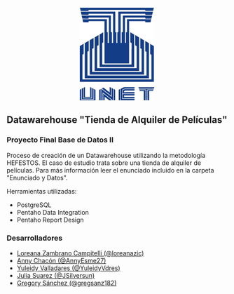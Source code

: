 <p align="center">
  <img src="unetLogo.png"/>
</p>

## Datawarehouse "Tienda de Alquiler de Películas"
### Proyecto Final Base de Datos II

Proceso de creación de un Datawarehouse utilizando la metodología HEFESTOS.
El caso de estudio trata sobre una tienda de alquiler de películas. Para más información leer el enunciado incluido en la carpeta "Enunciado y Datos".

Herramientas utilizadas:

* PostgreSQL
* Pentaho Data Integration
* Pentaho Report Design

### Desarrolladores
* [Loreana Zambrano Campitelli (@loreanazic)](https://github.com/loreanazic)
* [Anny Chacón (@AnnyEsme27)](https://github.com/AnnyEsme27)
* [Yuleidy Valladares (@YuleidyVdres)](https://github.com/YuleidyVdres)
* [Julia Suarez (@JSilversun)](https://github.com/JSilversun)
* [Gregory Sánchez (@gregsanz182)](https://github.com/gregsanz182)
